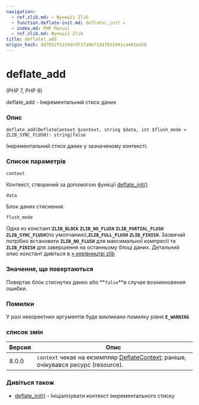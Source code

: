 ```yaml
---
navigation:
  - ref.zlib.md: « Функції Zlib
  - function.deflate-init.md: deflate\_init »
  - index.md: PHP Manual
  - ref.zlib.md: Функції Zlib
title: deflate\_add
origin_hash: ddf652f5224dc9f1fa9671347921941ca401ea50
---
```

# deflate\_add

(PHP 7, PHP 8)

deflate\_add - Інкрементальний стиск даних

### Опис

```methodsynopsis
deflate_add(DeflateContext $context, string $data, int $flush_mode = ZLIB_SYNC_FLUSH): string|false
```

Інкрементальний стиск даних у зазначеному контексті.

### Список параметрів

`context`

Контекст, створений за допомогою функції [deflate\_init()](function.deflate-init.md)

`data`

Блок даних стиснення.

`flush_mode`

Одна из констант:**`ZLIB_BLOCK`** **`ZLIB_NO_FLUSH`** **`ZLIB_PARTIAL_FLUSH`** **`ZLIB_SYNC_FLUSH`**(по умолчанию),**`ZLIB_FULL_FLUSH`** **`ZLIB_FINISH`**. Зазвичай потрібно встановити **`ZLIB_NO_FLUSH`** для максимальної компресії та **`ZLIB_FINISH`** для завершення на останньому блоці даних. Детальний опис констант дивіться в [» керівництві zlib](http://www.zlib.net/manual.md)

### Значення, що повертаються

Повертає блок стиснутих даних або \*\*`false`\*\*в случае возникновения ошибки.

### Помилки

У разі некоректних аргументів буде викликано помилку рівня **`E_WARNING`**

### список змін

| Версия | Опис |
| --- | --- |
| 8.0.0 | `context` чекає на екземпляр [DeflateContext](class.deflatecontext.md); раніше, очікувався ресурс (resource). |

### Дивіться також

-   [deflate\_init()](function.deflate-init.md) \- Ініціалізувати контекст інкрементального стиску
